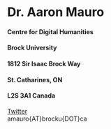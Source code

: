 # Dr. Aaron Mauro
#### Centre for Digital Humanities
#### Brock University
#### 1812 Sir Isaac Brock Way
#### St. Catharines, ON
#### L2S 3A1 Canada

[Twitter](https://www.twitter.com/onthename)
<br>
amauro{AT}brocku{DOT}ca

